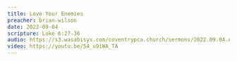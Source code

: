 ```yaml
---
title: Love Your Enemies
preacher: brian-wilson
date: 2022-09-04
scripture: Luke 6:27-36
audio: https://s3.wasabisys.com/coventrypca.church/sermons/2022.09.04.A Love Your Enemies - Brian Wilson.mp3
video: https://youtu.be/54_u9iWA_TA
---
```

